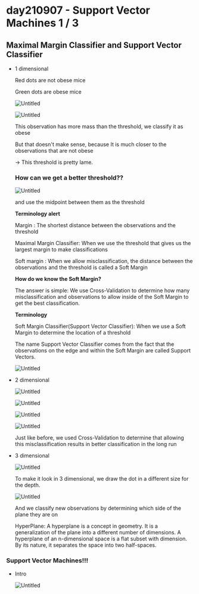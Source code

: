 # day210907 - Support Vector Machines 1 / 3

## Maximal Margin Classifier and Support Vector Classifier

- 1 dimensional

    Red dots are not obese mice

    Green dots are obese mice

    ![Untitled](day210907%20-%20Support%20Vector%20Machines%201%203%20710e17c364ef4ce9b46778a7a29ecb2b/Untitled.png)

    ![Untitled](day210907%20-%20Support%20Vector%20Machines%201%203%20710e17c364ef4ce9b46778a7a29ecb2b/Untitled%201.png)

    This observation has more mass than the threshold, we classify it as obese

    But that doesn't make sense, because It is much closer to the observations that are not obese

    → This threshold is pretty lame.

    ### How can we get a better threshold??

    ![Untitled](day210907%20-%20Support%20Vector%20Machines%201%203%20710e17c364ef4ce9b46778a7a29ecb2b/Untitled%202.png)

    and use the midpoint between them as the threshold

    **Terminology alert**

    Margin : The shortest distance between the observations and the threshold

    Maximal Margin Classifier:  When we use the threshold that gives us the largest margin to make classifications

    Soft margin : When we allow misclassification, the distance between the observations and the threshold is called a Soft Margin

    **How do we know the Soft Margin?**

    The answer is simple: We use Cross-Validation to determine how many misclassification and observations to allow inside of the Soft Margin to get the best classification.

    **Terminology**

    Soft Margin Classifier(Support Vector Classifier): When we use a Soft Margin to determine the location of a threshold

    The name Support Vector Classifier comes from the fact that the observations on the edge and within the Soft Margin are called Support Vectors.

    ![Untitled](day210907%20-%20Support%20Vector%20Machines%201%203%20710e17c364ef4ce9b46778a7a29ecb2b/Untitled%203.png)

- 2 dimensional

    ![Untitled](day210907%20-%20Support%20Vector%20Machines%201%203%20710e17c364ef4ce9b46778a7a29ecb2b/Untitled%204.png)

    ![Untitled](day210907%20-%20Support%20Vector%20Machines%201%203%20710e17c364ef4ce9b46778a7a29ecb2b/Untitled%205.png)

    ![Untitled](day210907%20-%20Support%20Vector%20Machines%201%203%20710e17c364ef4ce9b46778a7a29ecb2b/Untitled%206.png)

    ![Untitled](day210907%20-%20Support%20Vector%20Machines%201%203%20710e17c364ef4ce9b46778a7a29ecb2b/Untitled%207.png)

    Just like before, we used Cross-Validation to determine that allowing this misclassification results in better classification in the long run

- 3 dimensional

    ![Untitled](day210907%20-%20Support%20Vector%20Machines%201%203%20710e17c364ef4ce9b46778a7a29ecb2b/Untitled%208.png)

    To make it look in 3 dimensional, we draw the dot in a different size for the depth.

    ![Untitled](day210907%20-%20Support%20Vector%20Machines%201%203%20710e17c364ef4ce9b46778a7a29ecb2b/Untitled%209.png)

    And we classify new observations by determining which side of the plane they are on

    HyperPlane: A hyperplane is a concept in geometry. It is a generalization of the plane into a different number of dimensions. A hyperplane of an n-dimensional space is a flat subset with dimension. By its nature, it separates the space into two half-spaces.

### Support Vector Machines!!!

- Intro

    ![Untitled](day210907%20-%20Support%20Vector%20Machines%201%203%20710e17c364ef4ce9b46778a7a29ecb2b/Untitled%2010.png)